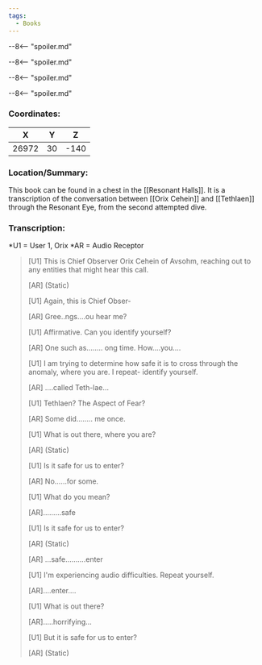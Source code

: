 ```yaml
---
tags:
  - Books
---
```


--8<-- "spoiler.md"

--8<-- "spoiler.md"

--8<-- "spoiler.md"

--8<-- "spoiler.md"

### Coordinates:
| **X** | **Y**| **Z** |
|:-----:|:----:|:-----:|
|26972  |30   |-140  |

### Location/Summary:
This book can be found in a chest in the [[Resonant Halls]]. It is a transcription of the conversation between [[Orix Cehein]] and [[Tethlaen]] through the Resonant Eye, from the second attempted dive.

### Transcription:
*U1 = User 1, Orix
*AR = Audio Receptor
> [U1] This is Chief Observer Orix Cehein of Avsohm, reaching out to any entities that might hear this call.
>
> [AR] (Static)
>
> [U1] Again, this is Chief Obser-
>
> [AR] Gree..ngs….ou hear me?
>
> [U1] Affirmative. Can you identify yourself?
>
> [AR] One such as........ ong time. How....you....
>
> [U1] I am trying to determine how safe it is to cross through the anomaly, where you are. I repeat- identify yourself.
>
> [AR] ….called Teth-lae…
>
> [U1] Tethlaen? The Aspect of Fear?
>
> [AR] Some did…….. me once.
>
> [U1] What is out there, where you are?
>
> [AR] (Static)
>
> [U1] Is it safe for us to enter?
>
> [AR] No……for some.
>
> [U1] What do you mean?
>
> [AR].........safe
>
> [U1] Is it safe for us to enter?
>
> [AR] (Static)
>
> [AR] …safe……….enter
>
> [U1] I'm experiencing audio difficulties. Repeat yourself.
>
> [AR]....enter….
>
> [U1] What is out there?
>
> [AR].....horrifying…
>
> [U1] But it is safe for us to enter?
>
> [AR] (Static)

